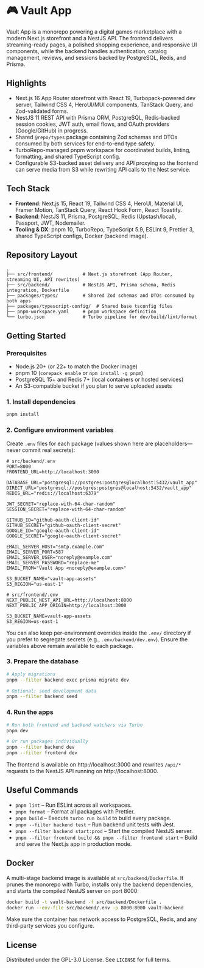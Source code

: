 # 🎮 Vault App

Vault App is a monorepo powering a digital games marketplace with a modern Next.js storefront and a NestJS API. The frontend delivers streaming-ready pages, a polished shopping experience, and responsive UI components, while the backend handles authentication, catalog management, reviews, and sessions backed by PostgreSQL, Redis, and Prisma.

## Highlights

- Next.js 16 App Router storefront with React 19, Turbopack-powered dev server, Tailwind CSS 4, HeroUI/MUI components, TanStack Query, and Zod-validated forms.
- NestJS 11 REST API with Prisma ORM, PostgreSQL, Redis-backed session cookies, JWT auth, email flows, and OAuth providers (Google/GitHub) in progress.
- Shared `@repo/types` package containing Zod schemas and DTOs consumed by both services for end-to-end type safety.
- TurboRepo-managed pnpm workspace for coordinated builds, linting, formatting, and shared TypeScript config.
- Configurable S3-backed asset delivery and API proxying so the frontend can serve media from S3 while rewriting API calls to the Nest service.

## Tech Stack

- **Frontend**: Next.js 15, React 19, Tailwind CSS 4, HeroUI, Material UI, Framer Motion, TanStack Query, React Hook Form, React Toastify.
- **Backend**: NestJS 11, Prisma, PostgreSQL, Redis (Upstash/local), Passport, JWT, Nodemailer.
- **Tooling & DX**: pnpm 10, TurboRepo, TypeScript 5.9, ESLint 9, Prettier 3, shared TypeScript configs, Docker (backend image).

## Repository Layout

```text
.
├── src/frontend/           # Next.js storefront (App Router, streaming UI, API rewrites)
├── src/backend/            # NestJS API, Prisma schema, Redis integration, Dockerfile
├── packages/types/         # Shared Zod schemas and DTOs consumed by both apps
├── packages/typescript-config/  # Shared base tsconfig files
├── pnpm-workspace.yaml     # pnpm workspace definition
└── turbo.json              # Turbo pipeline for dev/build/lint/format
```

## Getting Started

### Prerequisites

- Node.js 20+ (or 22+ to match the Docker image)
- pnpm 10 (`corepack enable` or `npm install -g pnpm`)
- PostgreSQL 15+ and Redis 7+ (local containers or hosted services)
- An S3-compatible bucket if you plan to serve uploaded assets

### 1. Install dependencies

```sh
pnpm install
```

### 2. Configure environment variables

Create `.env` files for each package (values shown here are placeholders—never commit real secrets):

```env
# src/backend/.env
PORT=8000
FRONTEND_URL=http://localhost:3000

DATABASE_URL="postgresql://postgres:postgres@localhost:5432/vault_app"
DIRECT_URL="postgresql://postgres:postgres@localhost:5432/vault_app"
REDIS_URL="redis://localhost:6379"

JWT_SECRET="replace-with-64-char-random"
SESSION_SECRET="replace-with-64-char-random"

GITHUB_ID="github-oauth-client-id"
GITHUB_SECRET="github-oauth-client-secret"
GOOGLE_ID="google-oauth-client-id"
GOOGLE_SECRET="google-oauth-client-secret"

EMAIL_SERVER_HOST="smtp.example.com"
EMAIL_SERVER_PORT=587
EMAIL_SERVER_USER="noreply@example.com"
EMAIL_SERVER_PASSWORD="replace-me"
EMAIL_FROM="Vault App <noreply@example.com>"

S3_BUCKET_NAME="vault-app-assets"
S3_REGION="us-east-1"
```

```env
# src/frontend/.env
NEXT_PUBLIC_NEST_API_URL=http://localhost:8000
NEXT_PUBLIC_APP_ORIGIN=http://localhost:3000

S3_BUCKET_NAME=vault-app-assets
S3_REGION=us-east-1
```

You can also keep per-environment overrides inside the `.env/` directory if you prefer to segregate secrets (e.g., `.env/backend/dev.env`). Ensure the variables above remain available to each package.

### 3. Prepare the database

```sh
# Apply migrations
pnpm --filter backend exec prisma migrate dev

# Optional: seed development data
pnpm --filter backend seed
```

### 4. Run the apps

```sh
# Run both frontend and backend watchers via Turbo
pnpm dev

# Or run packages individually
pnpm --filter backend dev
pnpm --filter frontend dev
```

The frontend is available on http://localhost:3000 and rewrites `/api/*` requests to the NestJS API running on http://localhost:8000.

## Useful Commands

- `pnpm lint` – Run ESLint across all workspaces.
- `pnpm format` – Format all packages with Prettier.
- `pnpm build` – Execute `turbo run build` to build every package.
- `pnpm --filter backend test` – Run backend unit tests with Jest.
- `pnpm --filter backend start:prod` – Start the compiled NestJS server.
- `pnpm --filter frontend build && pnpm --filter frontend start` – Build and serve the Next.js app in production mode.

## Docker

A multi-stage backend image is available at `src/backend/Dockerfile`. It prunes the monorepo with Turbo, installs only the backend dependencies, and starts the compiled NestJS server on port 8000:

```sh
docker build -t vault-backend -f src/backend/Dockerfile .
docker run --env-file src/backend/.env -p 8000:8000 vault-backend
```

Make sure the container has network access to PostgreSQL, Redis, and any third-party services you configure.

## License

Distributed under the GPL-3.0 License. See `LICENSE` for full terms.
